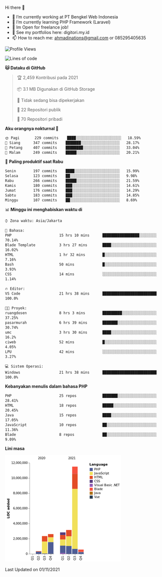 Hi there 👋

- 🔭 I’m currently working at PT Bengkel Web Indonesia
- 🌱 I’m currently learning PHP Framework (Laravel)
- 📂 Im Open for freelance job!
- 🧷 See my portfolios here: digitori.my.id
- 📫 How to reach me: ahmadinations@gmail.com or 085295405635


<!--START_SECTION:waka-->
![Profile Views](http://img.shields.io/badge/Profil%20dilihat-5-blue)

![Lines of code](https://img.shields.io/badge/Sejak%20Hello%20World%20aku%20telah%20menulis-23.4%20million%20baris%20kode-blue)

**🐱 Dataku di GitHub** 

> 🏆 2,459 Kontribusi pada 2021
 > 
> 📦 3.1 MB Digunakan di GitHub Storage 
 > 
> 🚫 Tidak sedang bisa dipekerjakan
 > 
> 📜 22 Repositori publik 
 > 
> 🔑 70 Repositori pribadi  
 > 
**Aku orangnya nokturnal 🦉** 

```text
🌞 Pagi       229 commits    ████░░░░░░░░░░░░░░░░░░░░░   18.59% 
🌆 Siang      347 commits    ███████░░░░░░░░░░░░░░░░░░   28.17% 
🌃 Petang     407 commits    ████████░░░░░░░░░░░░░░░░░   33.04% 
🌙 Malam      249 commits    █████░░░░░░░░░░░░░░░░░░░░   20.21%

```
📅 **Paling produktif saat Rabu** 

```text
Senin        197 commits    ████░░░░░░░░░░░░░░░░░░░░░   15.99% 
Selasa       123 commits    ██░░░░░░░░░░░░░░░░░░░░░░░   9.98% 
Rabu         266 commits    █████░░░░░░░░░░░░░░░░░░░░   21.59% 
Kamis        180 commits    ███░░░░░░░░░░░░░░░░░░░░░░   14.61% 
Jumat        176 commits    ███░░░░░░░░░░░░░░░░░░░░░░   14.29% 
Sabtu        183 commits    ███░░░░░░░░░░░░░░░░░░░░░░   14.85% 
Minggu       107 commits    ██░░░░░░░░░░░░░░░░░░░░░░░   8.69%

```


📊 **Minggu ini menghabiskan waktu di** 

```text
⌚︎ Zona waktu: Asia/Jakarta

💬 Bahasa: 
PHP                      15 hrs 10 mins      █████████████████░░░░░░░░   70.14% 
Blade Template           3 hrs 27 mins       ████░░░░░░░░░░░░░░░░░░░░░   16.02% 
HTML                     1 hr 32 mins        █░░░░░░░░░░░░░░░░░░░░░░░░   7.16% 
Bash                     50 mins             █░░░░░░░░░░░░░░░░░░░░░░░░   3.93% 
CSS                      14 mins             ░░░░░░░░░░░░░░░░░░░░░░░░░   1.14%

🔥 Editor: 
VS Code                  21 hrs 38 mins      █████████████████████████   100.0%

🐱‍💻 Proyek: 
ruangdosen               8 hrs 3 mins        █████████░░░░░░░░░░░░░░░░   37.25% 
pasarmurah               6 hrs 39 mins       ███████░░░░░░░░░░░░░░░░░░   30.74% 
umc                      3 hrs 30 mins       ████░░░░░░░░░░░░░░░░░░░░░   16.2% 
ciweb                    52 mins             █░░░░░░░░░░░░░░░░░░░░░░░░   4.05% 
LPU                      42 mins             ░░░░░░░░░░░░░░░░░░░░░░░░░   3.27%

💻 Sistem Operasi: 
Windows                  21 hrs 38 mins      █████████████████████████   100.0%

```

**Kebanyakan menulis dalam bahasa PHP** 

```text
PHP                      25 repos            ███████░░░░░░░░░░░░░░░░░░   28.41% 
HTML                     18 repos            █████░░░░░░░░░░░░░░░░░░░░   20.45% 
Java                     15 repos            ████░░░░░░░░░░░░░░░░░░░░░   17.05% 
JavaScript               10 repos            ██░░░░░░░░░░░░░░░░░░░░░░░   11.36% 
Blade                    8 repos             ██░░░░░░░░░░░░░░░░░░░░░░░   9.09%

```


**Lini masa**

![Chart not found](https://raw.githubusercontent.com/MuhamadAhmadin/MuhamadAhmadin/master/charts/bar_graph.png) 


 Last Updated on 01/11/2021
<!--END_SECTION:waka-->
